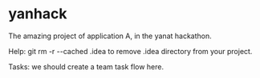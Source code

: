 # yanhack
The amazing project of application A, in the yanat hackathon.

Help:
git rm -r --cached .idea to remove .idea directory from your project.

Tasks:
we should create a team task flow here.
